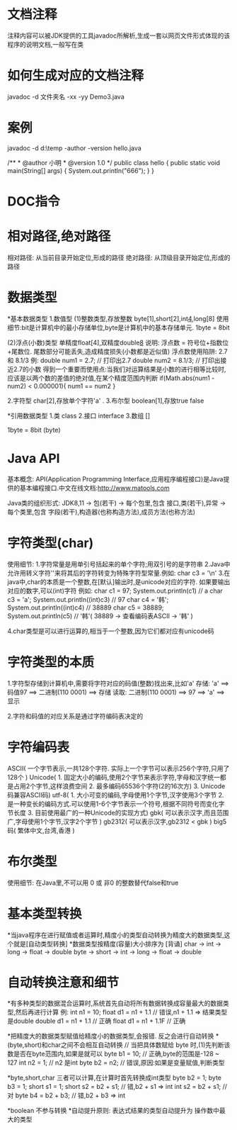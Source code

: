 # 文档注释
注释内容可以被JDK提供的工具javadoc所解析,生成一套以网页文件形式体现的该程序的说明文档,一般写在类
# 如何生成对应的文档注释
javadoc -d 文件夹名 -xx -yy Demo3.java
# 案例
javadoc -d d:\\temp -author -version hello.java

/**
    * @author 小明
    * @version 1.0
*/
public class hello {
	public static void main(String[] args) {
		System.out.println("666");
	}
}

# DOC指令

# 相对路径,绝对路径
相对路径: 从当前目录开始定位,形成的路径
绝对路径: 从顶级目录开始定位,形成的路径

# 数据类型
*基本数据类型
1.数值型 
(1)整数类型,存放整数 byte[1],short[2],int[4](默认使用),long[8] 
   使用细节:bit是计算机中的最小存储单位,byte是计算机中的基本存储单元. 1byte = 8bit

(2)浮点(小数)类型 单精度float[4],双精度double[8](默认使用)
   说明: 浮点数 = 符号位+指数位+尾数位.  尾数部分可能丢失,造成精度损失(小数都是近似值)
	 浮点数使用陷阱: 2.7 和 8.1/3
	    例: double num1 = 2.7;  // 打印出2.7
			   double num2 = 8.1/3; // 打印出接近2.7的小数
      得到一个重要而使用点:当我们对运算结果是小数的进行相等比较时,应该是以两个数的差值的绝对值,在某个精度范围内判断
			   if(Math.abs(num1 - num2) < 0.000001){
					num1 == num2
				 }


2.字符型 char[2],存放单个字符'a' .
3.布尔型 boolean[1],存放true false 

*引用数据类型
1.类 class
2.接口 interface
3.数组 []


1byte = 8bit (byte)

# Java API
基本概念: API(Application Programming Interface,应用程序编程接口)是Java提供的基本编程接口.中文在线文档:http://www.matools.com

Java类的组织形式: JDK8,11 -> 包(若干) -> 每个包里,包含 接口,类(若干),异常 -> 每个类里,包含 字段(若干),构造器(也称构造方法),成员方法(也称方法)


# 字符类型(char)
使用细节:
1.字符常量是用单引号括起来的单个字符;用双引号的是字符串
2.Java中允许用转义字符'\'来将其后的字符转变为特殊字符型常量.例如: char c3 = '\n'
3.在java中,char的本质是一个整数,在[默认]输出时,是unicode对应的字符. 
  如果要输出对应的数字,可以(int)字符
  例如: char c1 = 97;  System.out.println(c1) // a
	     char c3 = 'a';  System.out.println((int)c3) // 97
			 char c4 = '韩';  System.out.println((int)c4) // 38889
			 char c5 = 38889;  System.out.println(c5) // '韩'( 38889 -> 查看编码表ASCII -> '韩' ) 
  
4.char类型是可以进行运算的,相当于一个整数,因为它们都对应有unicode码

# 字符类型的本质
1.字符型存储到计算机中,需要将字符对应的码值(整数)找出来,比如'a'
  存储: 'a' ==> 码值97 ==> 二进制(110 0001) ==> 存储
	读取: 二进制(110 0001) ==> 97 ==> 'a' ==> 显示

2.字符和码值的对应关系是通过字符编码表决定的

# 字符编码表
ASCII( 一个字节表示,一共128个字符. 实际上一个字节可以表示256个字符,只用了128个 )
Unicode( 1. 固定大小的编码,使用2个字节来表示字符,字母和汉字统一都是占用2个字节,这样浪费空间  2. 最多编码65536个字符(2的16次方) 3. Unicode码兼容ASCII码)
utf-8( 1. 大小可变的编码,字母使用1个字节,汉字使用3个字节 2. 是一种变长的编码方式.可以使用1-6个字节表示一个符号,根据不同符号而变化字节长度 3. 目前使用最广的一种Unicode的实现方式)
gbk( 可以表示汉字,而且范围广,字母使用1个字节,汉字2个字节 )
gb2312( 可以表示汉字,gb2312 < gbk )
big5码( 繁体中文,台湾,香港 )
# 布尔类型
使用细节: 在Java里,不可以用 0 或 非0 的整数替代false和true
# 基本类型转换
*当java程序在进行赋值或者运算时,精度小的类型自动转换为精度大的数据类型,这个就是[自动类型转换]
*数据类型按精度(容量)大小排序为 [背诵]
 char -> int -> long -> float -> double
 byte -> short -> int -> long -> float -> double

# 自动转换注意和细节
*有多种类型的数据混合运算时,系统首先自动将所有数据转换成容量最大的数据类型,然后再进行计算
   例: int n1 = 10; 
	     float d1 = n1 + 1.1 // 错误,n1 + 1.1 => 结果类型是double
	     double d1 = n1 + 1.1 // 正确
	     float d1 = n1 + 1.1F // 正确

*把精度大的数据类型赋值给精度小的数据类型,会报错. 反之会进行自动转换
*(byte,short)和char之间不会相互自动转换
  // 当把具体数赋给 byte 时,(1)先判断该数是否在byte范围内,如果是就可以
	byte b1 = 10; // 正确,byte的范围是-128 ~ 127
	int n2 = 1; // n2 是int
	byte b2 = n2; // 错误,原因:如果是变量赋值,判断类型

*byte,short,char 三者可以计算,在计算时首先转换成int类型
  byte b2 = 1;
	byte b3 = 1;
	short s1 = 1;
	short s2 = b2 + s1; // 错,b2 + s1 => int
	int s2 = b2 + s1; // 对
	byte b4 = b2 + b3; // 错,b2 + b3 => int

*boolean 不参与转换
*自动提升原则: 表达式结果的类型自动提升为 操作数中最大的类型
